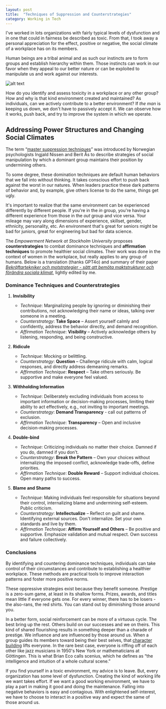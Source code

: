 ```yaml
---
layout: post
title:  "Techniques of Suppression and Counterstrategies"
category: Working in Tech
---
```


I've worked in lots organizations with fairly typical levels of dysfunction and in one that could in fairness be described as toxic. From that, I took away a personal appreciation for the effect, positive or negative, the social climate of a workplace has on its members.

Human beings are a tribal animal and as such our instincts are to form groups and establish hierarchy within them. Those instincts can work in our favor when they appeal to our better nature or can be exploited to manipulate us and work against our interests.

![alt text](../images/a-long-tale.png)

How do you identify and assess toxicity in a workplace or any other group? How and why is that kind environment created and maintained? As individuals, can we actively contribute to a better environment? If _the man_ is keeping us down, we don't have to passively accept it. We can observe how it works, push back, and try to improve the system in which we operate.

## Addressing Power Structures and Changing Social Climates

The term “[master suppression techniques][2]” was introduced by Norwegian psychologists Ingjald Nissen and Berit Ås to describe strategies of social manipulation by which a dominant group maintains their position by undermining others.

To some degree, these domination techniques are default human behaviors that we fall into without thinking. It takes conscious effort to push back against the worst in our natures. When leaders practice these dark patterns of behavior and, by example, give others license to do the same, things get ugly.

It's important to realize that the same environment can be experienced differently by different people. If you're in the _in_ group, you're having a different experience from those in the _out_ group and vice versa. Your mileage may vary along dimensions of experience, skillset, gender, ethnicity, personality, etc. An environment that's great for seniors might be bad for juniors, great for engineering but bad for data science.

The *Empowerment Network at Stockholm University* proposes **counterstrategies** to combat dominance techniques and **affirmation techniques** to promote healthier social climates. Their work was done in the context of women in the workplace, but really applies to any group of humans. Below is a translation (thanks GPT4o) and summary of their paper _[Bekräftartekniker och motstrategier - sätt att bemöta maktstrukturer och förändra sociala klimat][1]_, lightly edited by me.

### Dominance Techniques and Counterstrategies

1. **Invisibility**

   - *Technique*: Marginalizing people by ignoring or diminishing their contributions, not acknowledging their name or ideas, talking over someone in a meeting.
   - *Counterstrategy*: **Take Space** – Assert yourself calmly and confidently, address the behavior directly, and demand recognition.
   - *Affirmation Technique*: **Visibility** – Actively acknowledge others by listening, responding, and being constructive.

2. **Ridicule**

   - *Technique*: Mocking or belittling.
   - *Counterstrategy*: **Question** – Challenge ridicule with calm, logical responses, and directly address demeaning remarks.
   - *Affirmation Technique*: **Respect** – Take others seriously. Be supportive and make everyone feel valued.

3. **Withholding Information**

   - *Technique*: Deliberately excluding individuals from access to important information or decision-making processes, limiting their ability to act effectively, e.g., not inviting to important meetings.
   - *Counterstrategy*: **Demand Transparency** - call out patterns of exclusion.
   - *Affirmation Technique*: **Transparency** – Open and inclusive decision-making processes.

4. **Double-bind**

   - *Technique*: Criticizing individuals no matter their choice. Damned if you do, damned if you don't.
   - *Counterstrategy*: **Break the Pattern** – Own your choices without internalizing the imposed conflict, acknowledge trade-offs, define priorities.
   - *Affirmation Technique*: **Double Reward** – Support individual choices. Open many paths to success.

5. **Blame and Shame**

   - *Technique*: Making individuals feel responsible for situations beyond their control, internalizing blame and undermining self-esteem. Public criticism.
   - *Counterstrategy*: **Intellectualize** – Reflect on guilt and shame. Identifying external sources. Don't internalize. Set your own standards and live by them.
   - *Affirmation Technique*: **Affirm Yourself and Others** – Be positive and supportive. Emphasize validation and mutual respect. Own success and failure collectively.


### Conclusions

By identifying and countering dominance techniques, individuals can take control of their circumstances and contribute to establishing a healthier workplace. These methods are practical tools to improve interaction patterns and foster more positive norms.

These oppressive strategies exist because they benefit someone. Prestige is a zero-sum game, at least in its shallow forms. Prizes, awards, and titles mean little if everyone gets one. For every winner, there has to be losers - the also-rans, the red shirts. You can stand out by diminishing those around you.

In a better form, social reinforcement can be more of a virtuous cycle. The best bring up the rest. Others build on our successes and we on theirs. This kind of shared flourishing results in something deeper than a charade of prestige. We influence and are influenced by those around us. When a group guides its members toward being their best selves, that [character building][3] lifts everyone. In the rare best case, everyone is riffing off of each other like jazz musicians in 1950's New York or mathematicians at Göttingen. This is what Brian Eco calls scenius, which he defines as “the intelligence and intuition of a whole cultural scene.”

If you find yourself in a toxic environment, my advice is to leave. But, every organization has some level of dysfunction. Creating the kind of working life we want takes effort. If we want a good working environment, we have to play a part in making it good and doing the maintenance. Falling into negative behaviors is easy and contagious. With enlightened self-interest, we have to choose to interact in a positive way and expect the same of those around us.

[1]: https://arligttalat.nu/wp-content/uploads/2024/08/ENSU-bekraftartekniker.pdf
[2]: https://en.wikipedia.org/wiki/Master_suppression_techniques
[3]: https://www.nytimes.com/2025/01/09/opinion/character-building-education.html
[4]: https://austinkleon.com/2023/09/12/maps-of-scenius/

